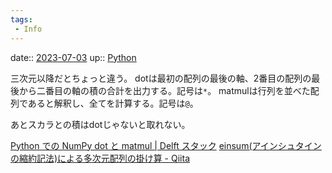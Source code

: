 ```yaml
---
tags:
 - Info
---
```


date:: [2023-07-03](/Daily_Note/2023-07-03.md)
up:: [Python](../Bar/Program/Python.md)

三次元以降だとちょっと違う。
dotは最初の配列の最後の軸、2番目の配列の最後から二番目の軸の積の合計を出力する。記号は`*`。
matmulは行列を並べた配列であると解釈し、全てを計算する。記号は`@`。

あとスカラとの積はdotじゃないと取れない。

[Python での NumPy dot と matmul | Delft スタック](https://www.delftstack.com/ja/howto/numpy/numpy-dot-vs-matmul/)
[einsum(アインシュタインの縮約記法)による多次元配列の掛け算 - Qiita](https://qiita.com/Nezura/items/38fd887a5b9493af8fe6)
